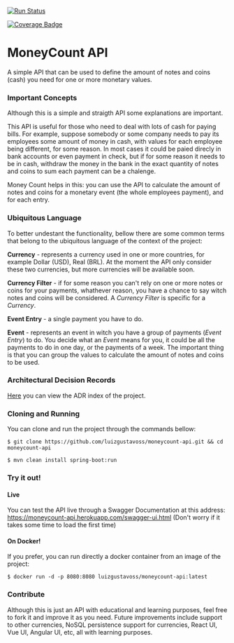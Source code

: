 [![Run Status](https://api.shippable.com/projects/5a861b0085ee94070034dc8f/badge?branch=master)](https://app.shippable.com/github/luizgustavoss/moneycount-api)

[![Coverage Badge](https://api.shippable.com/projects/5a861b0085ee94070034dc8f/coverageBadge?branch=master)](https://app.shippable.com/github/luizgustavoss/moneycount-api)

# MoneyCount API


A simple API that can be used to define the amount of notes and coins (cash) you need for one or more monetary values.


### Important Concepts

Although this is a simple and straigth API some explanations are important.

This API is useful for those who need to deal with lots of cash for paying bills. For example, suppose somebody or some company needs to pay its employees some amount of money in cash, with values for each employee being different, for some reason. In most cases it could be paied direcly in bank accounts or even payment in check, but if for some reason it needs to be in cash, withdraw the money in the bank in the exact quantity of notes and coins to sum each payment can be a chalenge. 

Money Count helps in this: you can use the API to calculate the amount of notes and coins for a monetary event (the whole employees payment), and for each entry.


### Ubiquitous Language

To better undestant the functionality, bellow there are some common terms that belong to the ubiquitous language of the context of the project:

**Currency** - represents a currency used in one or more countries, for example Dollar (USD), Real (BRL). At the moment the API only consider these two currencies, but more currencies will be available soon.

**Currency Filter** - if for some reason you can't rely on one or more notes or coins for your payments, whathever reason, you have a chance to say witch notes and coins will be considered. A *Currency Filter* is specific for a *Currency*.

**Event Entry** - a single payment you have to do.

**Event** - represents an event in witch you have a group of payments (*Event Entry*) to do. You decide what an *Event* means for you, it could be all the payments to do in one day, or the payments of a week. The important thing is that you can group the values to calculate the amount of notes and coins to be used.


### Architectural Decision Records

[Here](./doc/adr/index.md) you can view the ADR index of the project.


### Cloning and Running


You can clone and run the project through the commands bellow:

```
$ git clone https://github.com/luizgustavoss/moneycount-api.git && cd moneycount-api

$ mvn clean install spring-boot:run
```


### Try it out!


#### Live

You can test the API live through a Swagger Documentation at this address: https://moneycount-api.herokuapp.com/swagger-ui.html (Don't worry if it takes some time to load the first time)


#### On Docker!

If you prefer, you can run directly a docker container from an image of the project:

```
$ docker run -d -p 8080:8080 luizgustavoss/moneycount-api:latest
```


### Contribute

Although this is just an API with educational and learning purposes, feel free to fork it and improve it as you need.
Future improvements include support to other currencies, NoSQL persistence support for currencies, React UI, Vue UI, Angular UI, etc, all with learning purposes.
